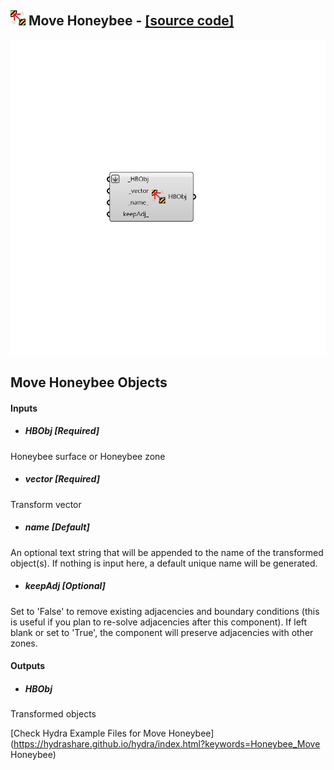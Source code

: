 ## ![](../../images/icons/Move_Honeybee.png) Move Honeybee - [[source code]](https://github.com/mostaphaRoudsari/honeybee/tree/master/src/Honeybee_Move%20Honeybee.py)

![](../../images/components/Move_Honeybee.png)

Move Honeybee Objects
 -
 

#### Inputs
* ##### HBObj [Required]
Honeybee surface or Honeybee zone
* ##### vector [Required]
Transform vector
* ##### name [Default]
An optional text string that will be appended to the name of the transformed object(s).  If nothing is input here, a default unique name will be generated.
* ##### keepAdj [Optional]
Set to 'False' to remove existing adjacencies and boundary conditions (this is useful if you plan to re-solve adjacencies after this component). If left blank or set to 'True', the component will preserve adjacencies with other zones.

#### Outputs
* ##### HBObj
Transformed objects


[Check Hydra Example Files for Move Honeybee](https://hydrashare.github.io/hydra/index.html?keywords=Honeybee_Move Honeybee)